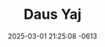 ---
layout: cast
date: 2025-03-01 21:25:08 -0613
categories: actor

# Site Attributes
title: "Daus Yaj"
permalink: "/cast/Daus_Yaj"

# Actor/Actress Attributes
thumbnail: "/assets/images/cast_thumbnails/Daus Yaj.jpeg"
---
